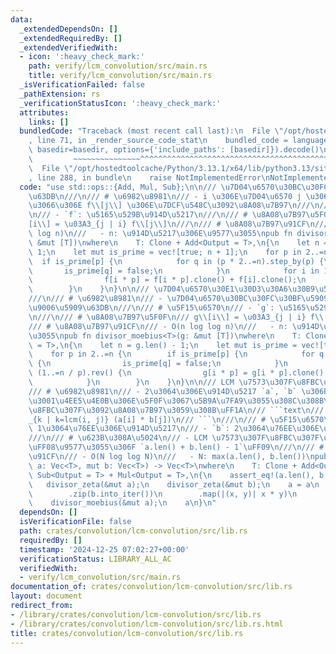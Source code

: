 ```yaml
---
data:
  _extendedDependsOn: []
  _extendedRequiredBy: []
  _extendedVerifiedWith:
  - icon: ':heavy_check_mark:'
    path: verify/lcm_convolution/src/main.rs
    title: verify/lcm_convolution/src/main.rs
  _isVerificationFailed: false
  _pathExtension: rs
  _verificationStatusIcon: ':heavy_check_mark:'
  attributes:
    links: []
  bundledCode: "Traceback (most recent call last):\n  File \"/opt/hostedtoolcache/Python/3.13.1/x64/lib/python3.13/site-packages/onlinejudge_verify/documentation/build.py\"\
    , line 71, in _render_source_code_stat\n    bundled_code = language.bundle(stat.path,\
    \ basedir=basedir, options={'include_paths': [basedir]}).decode()\n          \
    \         ~~~~~~~~~~~~~~~^^^^^^^^^^^^^^^^^^^^^^^^^^^^^^^^^^^^^^^^^^^^^^^^^^^^^^^^^^^^^^^^^^\n\
    \  File \"/opt/hostedtoolcache/Python/3.13.1/x64/lib/python3.13/site-packages/onlinejudge_verify/languages/rust.py\"\
    , line 288, in bundle\n    raise NotImplementedError\nNotImplementedError\n"
  code: "use std::ops::{Add, Mul, Sub};\n\n/// \u7D04\u6570\u30BC\u30FC\u30BF\u5909\
    \u63DB\n///\n/// # \u6982\u8981\n/// - i \u306E\u7D04\u6570 j \u306B\u3064\u3044\
    \u3066\u306E f\\[j\\] \u306E\u7DCF\u548C\u3092\u8A08\u7B97\n///\n/// # \u5F15\u6570\
    \n/// - `f`: \u5165\u529B\u914D\u5217\n///\n/// # \u8A08\u7B97\u5F0F\n/// g\\\
    [i\\] = \u03A3_{j | i} f\\[j\\]\n///\n/// # \u8A08\u7B97\u91CF\n/// - O(n log\
    \ log n)\n///   - n: \u914D\u5217\u306E\u9577\u3055\npub fn divisor_zeta<T>(f:\
    \ &mut [T])\nwhere\n    T: Clone + Add<Output = T>,\n{\n    let n = f.len() -\
    \ 1;\n    let mut is_prime = vec![true; n + 1];\n    for p in 2..=n {\n      \
    \  if is_prime[p] {\n            for q in (p * 2..=n).step_by(p) {\n         \
    \       is_prime[q] = false;\n            }\n            for i in 1..=n / p {\n\
    \                f[i * p] = f[i * p].clone() + f[i].clone();\n            }\n\
    \        }\n    }\n}\n\n/// \u7D04\u6570\u30E1\u30D3\u30A6\u30B9\u5909\u63DB\n\
    ///\n/// # \u6982\u8981\n/// - \u7D04\u6570\u30BC\u30FC\u30BF\u5909\u63DB\u306E\
    \u9006\u5909\u63DB\n///\n/// # \u5F15\u6570\n/// - `g`: \u5165\u529B\u914D\u5217\
    \n///\n/// # \u8A08\u7B97\u5F0F\n/// g\\[i\\] = \u03A3_{j | i} f\\[j\\]\n///\n\
    /// # \u8A08\u7B97\u91CF\n/// - O(n log log n)\n///   - n: \u914D\u5217\u306E\u9577\
    \u3055\npub fn divisor_moebius<T>(g: &mut [T])\nwhere\n    T: Clone + Sub<Output\
    \ = T>,\n{\n    let n = g.len() - 1;\n    let mut is_prime = vec![true; n + 1];\n\
    \    for p in 2..=n {\n        if is_prime[p] {\n            for q in (p * 2..=n).step_by(p)\
    \ {\n                is_prime[q] = false;\n            }\n            for i in\
    \ (1..=n / p).rev() {\n                g[i * p] = g[i * p].clone() - g[i].clone();\n\
    \            }\n        }\n    }\n}\n\n/// LCM \u7573\u307F\u8FBC\u307F\n///\n\
    /// # \u6982\u8981\n/// - 2\u3064\u306E\u914D\u5217 `a`, `b` \u306B\u5BFE\u3057\
    \u3001\u4EE5\u4E0B\u306E\u5F0F\u3067\u5B9A\u7FA9\u3055\u308C\u308B\u7573\u307F\
    \u8FBC\u307F\u3092\u8A08\u7B97\u3059\u308B\uFF1A\n/// ```text\n/// res[k] = \u03A3\
    _{k | k=lcm(i, j)} (a[i] * b[j])\n/// ```\n///\n/// # \u5F15\u6570\n/// - `a`:\
    \ 1\u3064\u76EE\u306E\u914D\u5217\n/// - `b`: 2\u3064\u76EE\u306E\u914D\u5217\n\
    ///\n/// # \u623B\u308A\u5024\n/// - LCM \u7573\u307F\u8FBC\u307F\u306E\u7D50\u679C\
    \uFF08\u9577\u3055\u306F `a.len() + b.len() - 1`\uFF09\n///\n/// # \u8A08\u7B97\
    \u91CF\n/// - O(N log log N)\n///   - N: max(a.len(), b.len())\npub fn lcm_convolution<T>(mut\
    \ a: Vec<T>, mut b: Vec<T>) -> Vec<T>\nwhere\n    T: Clone + Add<Output = T> +\
    \ Sub<Output = T> + Mul<Output = T>,\n{\n    assert_eq!(a.len(), b.len());\n \
    \   divisor_zeta(&mut a);\n    divisor_zeta(&mut b);\n    a = a\n        .into_iter()\n\
    \        .zip(b.into_iter())\n        .map(|(x, y)| x * y)\n        .collect();\n\
    \    divisor_moebius(&mut a);\n    a\n}\n"
  dependsOn: []
  isVerificationFile: false
  path: crates/convolution/lcm-convolution/src/lib.rs
  requiredBy: []
  timestamp: '2024-12-25 07:02:27+00:00'
  verificationStatus: LIBRARY_ALL_AC
  verifiedWith:
  - verify/lcm_convolution/src/main.rs
documentation_of: crates/convolution/lcm-convolution/src/lib.rs
layout: document
redirect_from:
- /library/crates/convolution/lcm-convolution/src/lib.rs
- /library/crates/convolution/lcm-convolution/src/lib.rs.html
title: crates/convolution/lcm-convolution/src/lib.rs
---
```

